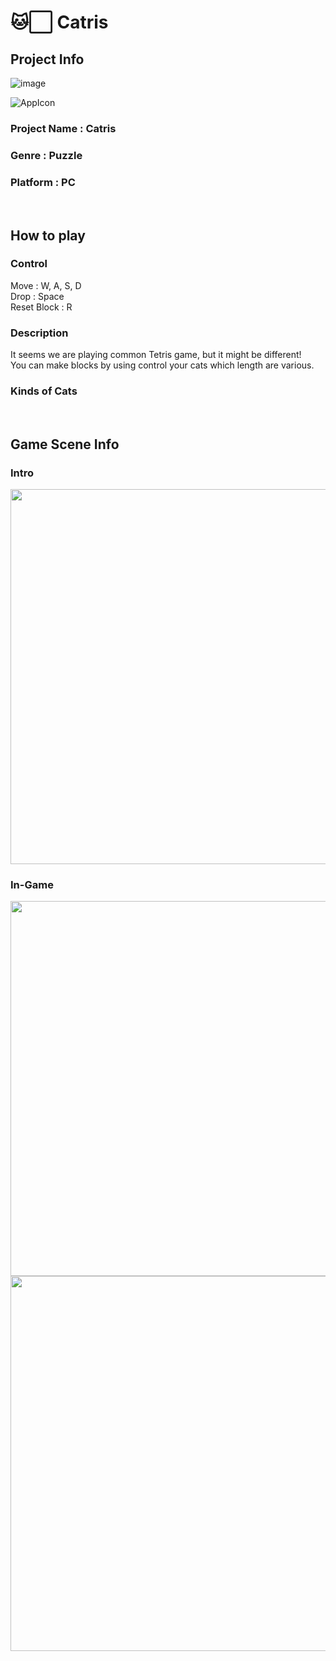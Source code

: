 # 🐱⬜ Catris

## Project Info

![image](https://github.com/user-attachments/assets/558fe5e2-846a-4071-9f1f-bd22a32df1d2)

![AppIcon](https://github.com/user-attachments/assets/6bfe554a-808d-4bc8-a006-ae922eef66cf)
### Project Name : Catris
### Genre : Puzzle
### Platform : PC
 
 
<br/>

## How to play

### Control

Move : W, A, S, D<br/>
Drop : Space<br/>
Reset Block : R<br/>

### Description

It seems we are playing common Tetris game, but it might be different!<br/>
You can make blocks by using control your cats which length are various.

### Kinds of Cats

<br />

## Game Scene Info
### Intro
<img src="https://github.com/user-attachments/assets/c5308931-27fb-44f5-aa47-a1e61bff6d7d"  width="600"/>

### In-Game
<img src="https://github.com/user-attachments/assets/888febe8-c334-495c-920a-2dfc239229a7"  width="600"/>
<img src="https://github.com/user-attachments/assets/8ba54623-8220-4e1b-a64a-ecca20773a00"  width="600"/>
